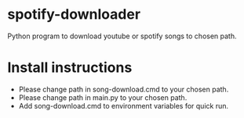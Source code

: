 # spotify-downloader
Python program to download youtube or spotify songs to chosen path.

# Install instructions

* Please change path in song-download.cmd to your chosen path.
* Please change path in main.py to your chosen path.
* Add song-download.cmd to environment variables for quick run.
